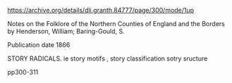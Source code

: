 
https://archive.org/details/dli.granth.84777/page/300/mode/1up

Notes on the Folklore of the Northern Counties of England and the Borders
by Henderson, William; Baring-Gould, S.

Publication date 1866

STORY RADICALS. ie story motifs , story classification sotry sructure

pp300-311